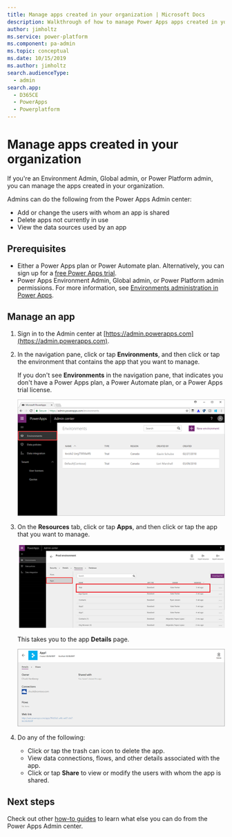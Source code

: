 ```yaml
---
title: Manage apps created in your organization | Microsoft Docs
description: Walkthrough of how to manage Power Apps apps created in your organization
author: jimholtz
ms.service: power-platform
ms.component: pa-admin
ms.topic: conceptual
ms.date: 10/15/2019
ms.author: jimholtz
search.audienceType: 
  - admin
search.app: 
  - D365CE
  - PowerApps
  - Powerplatform
---
```


# Manage apps created in your organization 
If you're an Environment Admin, Global admin, or Power Platform admin, you can manage the apps created in your organization.

Admins can do the following from the Power Apps Admin center:
* Add or change the users with whom an app is shared
* Delete apps not currently in use
* View the data sources used by an app

## Prerequisites
* Either a Power Apps plan or Power Automate plan. Alternatively, you can sign up for a [free Power Apps trial](https://docs.microsoft.com/powerapps/maker/signup-for-powerapps).
* Power Apps Environment Admin, Global admin, or Power Platform admin permissions. For more information, see [Environments administration in Power Apps](environments-administration.md).

## Manage an app
1. Sign in to the Admin center at [https://admin.powerapps.com](https://admin.powerapps.com).
2. In the navigation pane, click or tap **Environments**, and then click or tap the environment that contains the app that you want to manage.

    If you don't see **Environments** in the navigation pane, that indicates you don't have a Power Apps plan, a Power Automate plan, or a Power Apps trial license.

    ![File and Share](./media/admin-manage-apps/environment.png)
3. On the **Resources** tab, click or tap **Apps**, and then click or tap the app that you want to manage.

   ![File and Share](./media/admin-manage-apps/resources.png)

    This takes you to the app **Details** page.

    ![File and Share](./media/admin-manage-apps/app-details.png)
4. Do any of the following:

    * Click or tap the trash can icon to delete the app.
    * View data connections, flows, and other details associated with the app.
    * Click or tap **Share** to view or modify the users with whom the app is shared.

## Next steps
Check out other [how-to guides](signup-for-powerapps-admin.md) to learn what else you can do from the Power Apps Admin center.

